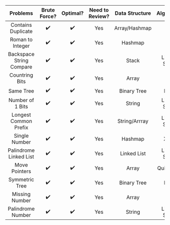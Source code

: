 | Problems | Brute Force? |    Optimal? | Need to Review?  | Data Structure  | Algorithm   | Strategy     |
| :----:   |    :----:    |     :----:  |   :----:         |   :----:        | :----:      | :----:       |
| Contains Duplicate |  ✔️          |   ✔️         |    Yes  |  Array/Hashmap  | N/A         |  Use a set   |
| Roman to Integer   |  ✔️          |   ✔️         |    Yes  |  Hashmap        | N/A         |  N/A         |
| Backspace String Compare|  ✔️     |   ✔️         |    Yes  |  Stack          | Linear Scan |  N/A         |
| Countring Bits          |  ✔️     |   ✔️         |    Yes  |  Array          | DP          |  N/A         |
| Same Tree               |  ✔️     |   ✔️         |    Yes  |  Binary Tree    | DFS         |  N/A         |
| Number of 1 Bits        |  ✔️     |   ✔️         |    Yes  |  String         | Linear Scan | use bin() func|
| Longest Common Prefix   |  ✔️     |   ✔️         |    Yes  |  String/Arrray  | Linear Scan | N/A          |
| Single Number           |  ✔️     |   ✔️         |    Yes  |  Hashmap        |   XOR       | Bit Manipulation|
| Palindrome Linked List  |  ✔️     |   ✔️         |    Yes  |  Linked List    | Linear Scan | Two pointers|
| Move Pointers           |  ✔️     |   ✔️         |    Yes  |  Array          | Quicksort   | Two pointers|
| Symmetric Tree          |  ✔️     |   ✔️         |    Yes  |  Binary Tree    | DFS         | Recursion   |
| Missing Number          |  ✔️     |   ✔️         |    Yes  |  Array          | N/A         | N/A         |
| Palindrome Number       |  ✔️     |   ✔️         |    Yes  |  String         | Linear Scan | Two pointers|
